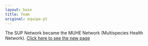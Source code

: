 ```yaml
---
layout: base
title: Team
original: equipe-pt
---
```


The SUP Network became the MUHE Network (Multispecies Health Network). [Click here to see the new page](http://redesame.fmvz.usp.br)

